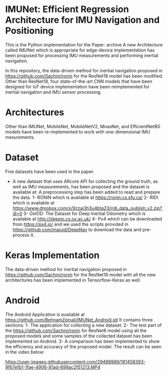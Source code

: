 # IMUNet: Efficient Regression Architecture for IMU Navigation and Positioning

This is the Python implementation for the Paper: archive
A new Architecture called IMUNet which is appropriate for edge-device implementation has been proposed for processing IMU measurements and performing inertial navigation. 

In this repository, the data-driven method for inertial navigation proposed in https://github.com/Sachini/ronin for the ResNet18 model has been modified.
Other than ResNet18, four state-of-the-art CNN models that have been designed for IoT device implementation have been reimplemented for inertial navigation and IMU sensor processing. 

# Architectures
Other than IMUNet, MobileNet, MobileNetV2, MnasNet, and EfficientNetB0 models have been re-implemented to work with one-dimensional IMU mesurements. 

# Dataset
Five datasets have been used in the paper.
* A new dataset that uses ARcore API for collecting the ground truth, as well as IMU measurements, has been proposed and the dataset is available at:
A preprocessing step has been added to read and prepare the data. 
1- RONIN which is available at https://ronin.cs.sfu.ca/
2- RIDI which is available at https://www.dropbox.com/s/9zzaj3h3u4bta23/ridi_data_publish_v2.zip?dl=0
3- OxIOD: The Dataset for Deep Inertial Odometry which is available at http://deepio.cs.ox.ac.uk/
4- Px4 which can be downloaded from https://px4.io/ and we used the scripts provided in https://github.com/majuid/DeepNav to download the data and pre-process it. 

# Keras Implementation
The data-driven method for inertial navigation proposed in https://github.com/Sachini/ronin for the ResNet18 model with all the new architectures has been implemented in Tensorflow-Keras as well. 

# Android
The Android Application is available at https://github.com/BehnamZeinali/IMUNet_Android.git
It contains three sections: 
1- The application for collecting a new dataset.
2- The test part of the https://github.com/Sachini/ronin for ResNet8 model using all the proposed models and some samples of the collected dataset has been implemented on Android.
3- A comparison has been implemented to show the efficiency and accuracy of the proposed model. The result can be seen in the video below:  


https://user-images.githubusercontent.com/29498989/181458393-9f67efb1-1fae-4906-81ad-699ac2f51213.MP4
